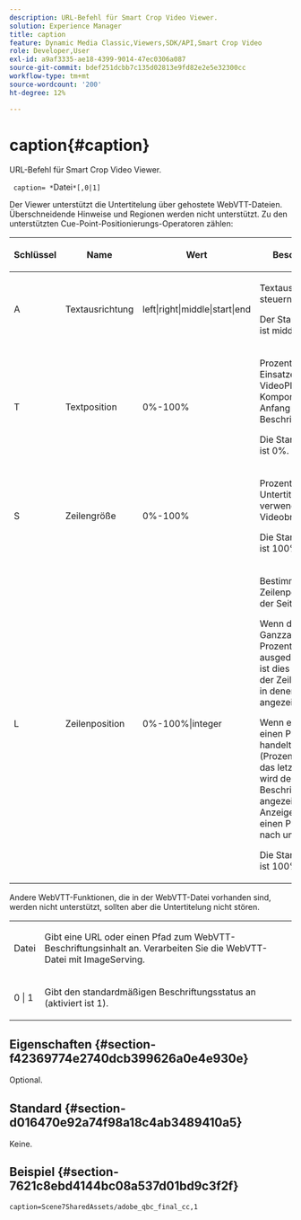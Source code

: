 ```yaml
---
description: URL-Befehl für Smart Crop Video Viewer.
solution: Experience Manager
title: caption
feature: Dynamic Media Classic,Viewers,SDK/API,Smart Crop Video
role: Developer,User
exl-id: a9af3335-ae18-4399-9014-47ec0306a087
source-git-commit: bdef251dcbb7c135d02813e9fd82e2e5e32300cc
workflow-type: tm+mt
source-wordcount: '200'
ht-degree: 12%

---
```


# caption{#caption}

URL-Befehl für Smart Crop Video Viewer.

` caption= *`Datei`*[,0|1]`

Der Viewer unterstützt die Untertitelung über gehostete WebVTT-Dateien. Überschneidende Hinweise und Regionen werden nicht unterstützt. Zu den unterstützten Cue-Point-Positionierungs-Operatoren zählen:

<table id="table_62D89A06EC9E4E7983D1F26A2C85A621"> 
 <thead> 
  <tr> 
   <th colname="col1" class="entry"> <p>Schlüssel </p> </th> 
   <th colname="col2" class="entry"> <p>Name </p> </th> 
   <th colname="col3" class="entry"> <p>Wert </p> </th> 
   <th colname="col4" class="entry"> <p>Beschreibung </p> </th> 
  </tr>
 </thead>
 <tbody> 
  <tr> 
   <td colname="col1"> <p> A </p> </td> 
   <td colname="col2"> <p>Textausrichtung </p> </td> 
   <td colname="col3"> <p><span class="codeph"> left|right|middle|start|end</span> </p> </td> 
   <td colname="col4"> <p> Textausrichtung steuern </p> <p>Der Standardwert ist <span class="codeph"> middle</span>. </p> </td> 
  </tr> 
  <tr> 
   <td colname="col1"> <p>T </p> </td> 
   <td colname="col2"> <p>Textposition </p> </td> 
   <td colname="col3"> <p> 0%-100% </p> </td> 
   <td colname="col4"> <p> Prozentsatz des Einsatzes in die VideoPlayer-Komponente für den Anfang des Beschriftungstextes. </p> <p>Die Standardgrenze ist 0%. </p> </td> 
  </tr> 
  <tr> 
   <td colname="col1"> <p>S </p> </td> 
   <td colname="col2"> <p>Zeilengröße </p> </td> 
   <td colname="col3"> <p> 0%-100% </p> </td> 
   <td colname="col4"> <p> Prozentsatz der für Untertitel verwendeten Videobreite. </p> <p>Die Standardgrenze ist 100%. </p> </td> 
  </tr> 
  <tr> 
   <td colname="col1"> <p>L </p> </td> 
   <td colname="col2"> <p>Zeilenposition </p> </td> 
   <td colname="col3"> <p> 0%-100%|integer </p> </td> 
   <td colname="col4"> <p> Bestimmt die Zeilenposition auf der Seite. </p> <p>Wenn der Text als Ganzzahl (kein Prozentzeichen) ausgedrückt wird, ist dies die Anzahl der Zeilen von oben, in denen der Text angezeigt wird. </p> <p>Wenn es sich um einen Prozentsatz handelt (Prozentzeichen ist das letzte Zeichen), wird der Beschriftungstext angezeigt, der den Anzeigebereich um einen Prozentwert nach unten zeigt. </p> <p>Die Standardgrenze ist 100%. </p> </td> 
  </tr> 
 </tbody> 
</table>

Andere WebVTT-Funktionen, die in der WebVTT-Datei vorhanden sind, werden nicht unterstützt, sollten aber die Untertitelung nicht stören.

<table id="table_A5BB1C08DA4B425DBD0356C7D3693E75"> 
 <tbody> 
  <tr> 
   <td colname="col1"> <p><span class="codeph"><span class="varname"> Datei</span></span> </p> </td> 
   <td colname="col2"> <p> Gibt eine URL oder einen Pfad zum WebVTT-Beschriftungsinhalt an. Verarbeiten Sie die WebVTT-Datei mit ImageServing. </p> </td> 
  </tr> 
  <tr> 
   <td colname="col1"> <p><span class="codeph"> 0 | 1</span> </p> </td> 
   <td colname="col2"> <p> Gibt den standardmäßigen Beschriftungsstatus an (aktiviert ist <span class="codeph"> 1</span>). </p> </td> 
  </tr> 
 </tbody> 
</table>

## Eigenschaften {#section-f42369774e2740dcb399626a0e4e930e}

Optional.

## Standard {#section-d016470e92a74f98a18c4ab3489410a5}

Keine.

## Beispiel {#section-7621c8ebd4144bc08a537d01bd9c3f2f}

```
caption=Scene7SharedAssets/adobe_qbc_final_cc,1
```
